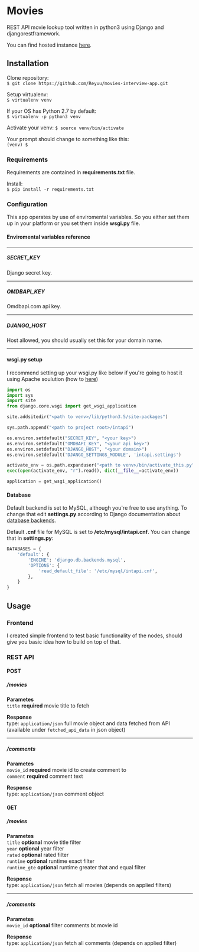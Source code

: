 # Movies

REST API movie lookup tool written in python3 using Django and djangorestframework.

You can find hosted instance [here](http://movies.uguu.space/).

## Installation

Clone repository:<br />
`$ git clone https://github.com/Reyuu/movies-interview-app.git`

Setup virtualenv:<br />
`$ virtualenv venv`

If your OS has Python 2.7 by default:<br />
`$ virtualenv -p python3 venv`

Activate your venv:
`$ source venv/bin/activate`

Your prompt should change to something like this:<br />
`(venv) $`
### Requirements
Requirements are contained in **requirements.txt** file.

Install:<br />
`$ pip install -r requirements.txt`

### Configuration
This app operates by use of enviromental variables. So you either set them up in your platform or you set them inside **wsgi.py** file.

#### Enviromental variables reference
------------
##### SECRET_KEY
Django secret key.

------------
##### OMDBAPI_KEY
Omdbapi.com api key.

------------
##### DJANGO_HOST
Host allowed, you should usually set this for your domain name.

------------
#### wsgi.py setup
I recommend setting up your wsgi.py like below if you're going to host it using Apache soulution (how to [here](https://www.digitalocean.com/community/tutorials/how-to-serve-django-applications-with-apache-and-mod_wsgi-on-ubuntu-16-04#configure-apache))
```python
import os
import sys
import site
from django.core.wsgi import get_wsgi_application

site.addsitedir("<path to venv>/lib/python3.5/site-packages")

sys.path.append("<path to project root>/intapi")

os.environ.setdefault("SECRET_KEY", "<your key>")
os.environ.setdefault("OMDBAPI_KEY", "<your api key>")
os.environ.setdefault("DJANGO_HOST", "<your domain>")
os.environ.setdefault('DJANGO_SETTINGS_MODULE', 'intapi.settings')

activate_env = os.path.expanduser("<path to venv>/bin/activate_this.py")
exec(open(activate_env, "r").read(), dict(__file__=activate_env))

application = get_wsgi_application()
```
#### Database
Default backend is set to MySQL, although you're free to use anything. To change that edit **settings.py** according to Django documentation about [database backends](https://docs.djangoproject.com/en/2.0/ref/databases/ "database backends").

Default **.cnf** file for MySQL is set to **/etc/mysql/intapi.cnf**. You can change that in **settings.py**:
```python
DATABASES = {
	'default': {
		'ENGINE': 'django.db.backends.mysql',
		'OPTIONS': {
			'read_default_file': '/etc/mysql/intapi.cnf',
		},
	}
}
```
## Usage
### Frontend
I created simple frontend to test basic functionality of the nodes, should give you basic idea how to build on top of that.

### REST API

#### POST
##### /movies
**Parametes**<br />
`title` **required** movie title to fetch<br />

**Response**<br />
type: `application/json` full movie object and data fetched from API (available under `fetched_api_data` in json object)<br />


------------
##### /comments
**Parametes**<br />
`movie_id` **required** movie id to create comment to<br />
`comment` **required** comment text<br />

**Response**<br />
type: `application/json` comment object<br />

#### GET
##### /movies
**Parametes**<br />
`title` **optional** movie title filter<br />
`year` **optional** year filter<br />
`rated` **optional** rated filter<br />
`runtime` **optional** runtime exact filter<br />
`runtime_gte` **optional** runtime greater that and equal filter<br />

**Response**<br />
type: `application/json` fetch all movies (depends on applied filters)<br />

------------
##### /comments
**Parametes**<br />
`movie_id` **optional** filter comments bt movie id<br />

**Response**<br />
type: `application/json` fetch all comments (depends on applied filter)<br />
